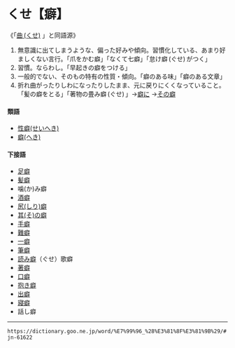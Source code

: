 # くせ【癖】
《「[曲 (くせ)](https://dictionary.goo.ne.jp/word/%E6%9B%B2_%28%E3%81%8F%E3%81%9B%29/#jn-61619) 」と同語源》

1.   無意識に出てしまうような、偏った好みや傾向。習慣化している、あまり好ましくない言行。「爪をかむ癖」「なくて七癖」「怠け癖 (ぐせ) がつく」
2.   習慣。ならわし。「早起きの癖をつける」
3.   一般的でない、そのもの特有の性質・傾向。「癖のある味」「癖のある文章」
4.   折れ曲がったりしわになったりしたまま、元に戻りにくくなっていること。「髪の癖をとる」「著物の畳み癖 (ぐせ) 」→[癖に](https://dictionary.goo.ne.jp/word/%E7%99%96%E3%81%AB/#jn-61659) →[その癖](https://dictionary.goo.ne.jp/word/%E5%85%B6%E3%81%AE%E7%99%96/#jn-131135)
    

#### 類語

-   [性癖(せいへき)](https://dictionary.goo.ne.jp/word/%E6%80%A7%E7%99%96/#jn-122726)
-   [癖(へき)](へき（癖）)

#### 下接語

-   [足癖](https://dictionary.goo.ne.jp/word/%E8%B6%B3%E7%99%96/#jn-3811)
-   [髪癖](https://dictionary.goo.ne.jp/word/%E9%AB%AA%E7%99%96/#jn-44781)
-   噛(か)み癖
-   [酒癖](https://dictionary.goo.ne.jp/word/%E9%85%92%E7%99%96_%28%E3%81%95%E3%81%91%E3%81%90%E3%81%9B%29/#jn-87293)
-   [尻(しり)癖](https://dictionary.goo.ne.jp/word/%E5%B0%BB%E7%99%96/#jn-112518)
-   [其(そ)の癖](https://dictionary.goo.ne.jp/word/%E5%85%B6%E3%81%AE%E7%99%96/#jn-131135)
-   [手癖](https://dictionary.goo.ne.jp/word/%E6%89%8B%E7%99%96/#jn-151159)
-   [難癖](https://dictionary.goo.ne.jp/word/%E9%9B%A3%E7%99%96/#jn-165705)
-   [一癖](https://dictionary.goo.ne.jp/word/%E4%B8%80%E7%99%96/#jn-185959)
-   [筆癖](https://dictionary.goo.ne.jp/word/%E7%AD%86%E7%99%96/#jn-193934)
-   [読み癖](https://dictionary.goo.ne.jp/word/%E8%AA%AD%E7%99%96/#jn-228346)（ぐせ）歌癖
-   [著癖](https://dictionary.goo.ne.jp/word/%E7%9D%80%E7%99%96/#jn-51192)
-   [口癖](https://dictionary.goo.ne.jp/word/%E5%8F%A3%E7%99%96/#jn-61999)
-   [抱き癖](https://dictionary.goo.ne.jp/word/%E6%8A%B1%E7%99%96/#jn-135694)
-   [出癖](https://dictionary.goo.ne.jp/word/%E5%87%BA%E7%99%96/#jn-151161)
-   [寢癖](https://dictionary.goo.ne.jp/word/%E5%AF%9D%E7%99%96/#jn-169856)
-   話し癖

---
`https://dictionary.goo.ne.jp/word/%E7%99%96_%28%E3%81%8F%E3%81%9B%29/#jn-61622`